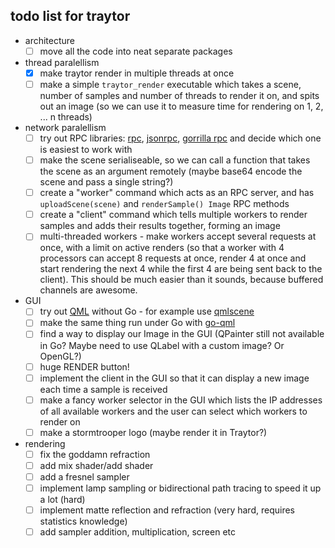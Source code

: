 ## todo list for traytor

- architecture
    - [ ] move all the code into neat separate packages

- thread paralellism
    - [x] make traytor render in multiple threads at once
    - [ ] make a simple `traytor_render` executable which takes a scene,
      number of samples and number of threads to render it on, and spits
      out an image (so we can use it to measure time for rendering on
      1, 2, ... n threads)

- network paralellism
    - [ ] try out RPC libraries:
      [rpc](https://golang.org/pkg/net/rpc/),
      [jsonrpc](https://golang.org/pkg/net/rpc/jsonrpc/),
      [gorrilla rpc](http://www.gorillatoolkit.org/pkg/rpc)
      and decide which one is easiest to work with
    - [ ] make the scene serialiseable, so we can call a function that takes
      the scene as an argument remotely (maybe base64 encode the scene
      and pass a single string?)
    - [ ] create a "worker" command which acts as an RPC server, and
      has `uploadScene(scene)` and `renderSample() Image` RPC methods
    - [ ] create a "client" command which tells multiple workers to render
      samples and adds their results together, forming an image
    - [ ] multi-threaded workers - make workers accept several requests at
      once, with a limit on active renders (so that a worker with 4
      processors can accept 8 requests at once, render 4 at once
      and start rendering the next 4 while the first 4 are being sent
      back to the client). This should be much easier than it sounds,
      because buffered channels are awesome.

- GUI
    - [ ] try out [QML](http://doc.qt.io/qt-5/qtqml-index.html) without
      Go - for example use [qmlscene](http://doc.qt.io/qt-5/qtquick-qmlscene.html)
    - [ ] make the same thing run under Go with [go-qml](https://github.com/go-qml/qml)
    - [ ] find a way to display our Image in the GUI (QPainter still not
      available in Go? Maybe need to use QLabel with a custom image? Or OpenGL?)
    - [ ] huge RENDER button!
    - [ ] implement the client in the GUI so that it can display a new image
      each time a sample is received
    - [ ] make a fancy worker selector in the GUI which lists the IP addresses
      of all available workers and the user can select which workers to
      render on
    - [ ] make a stormtrooper logo (maybe render it in Traytor?)

- rendering
    - [ ] fix the goddamn refraction
    - [ ] add mix shader/add shader
    - [ ] add a fresnel sampler
    - [ ] implement lamp sampling or bidirectional path tracing to speed
      it up a lot (hard)
    - [ ] implement matte reflection and refraction
      (very hard, requires statistics knowledge)
    - [ ] add sampler addition, multiplication, screen etc
